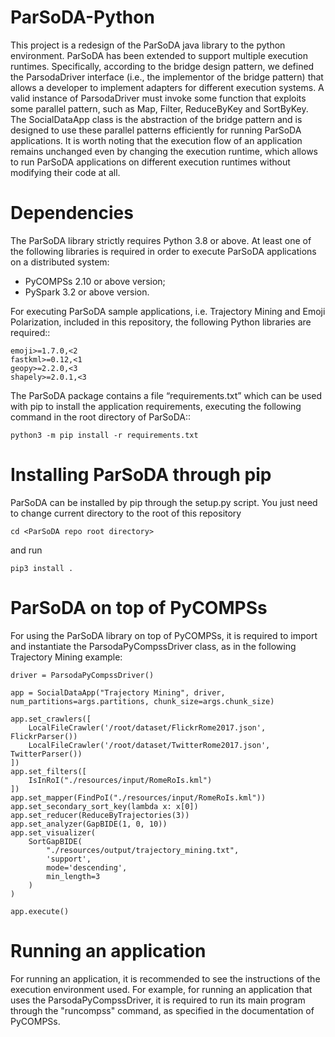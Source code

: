 # ParSoDA-Python
This project is a redesign of the ParSoDA java library to the python environment. 
ParSoDA has been extended to support multiple execution runtimes. Specifically, according to the bridge design pattern, we defined the ParsodaDriver interface (i.e., the implementor of the bridge pattern) that allows a developer to implement adapters for different execution systems. A valid instance of ParsodaDriver must invoke some function that exploits some parallel pattern, such as Map, Filter, ReduceByKey and SortByKey. The SocialDataApp class is the abstraction of the bridge pattern and is designed to use these parallel patterns efficiently for running ParSoDA applications. It is worth noting that the execution flow of an application remains unchanged even by changing the execution runtime, which allows to run ParSoDA applications on different execution runtimes without modifying their code at all.

# Dependencies
The ParSoDA library strictly requires Python 3.8 or above.
At least one of the following libraries is required in order to execute ParSoDA applications on a distributed system:

  - PyCOMPSs 2.10 or above version;
  - PySpark 3.2 or above version.

For executing ParSoDA sample applications, i.e. Trajectory Mining and Emoji Polarization, included in this repository, the following Python libraries are required::

    emoji>=1.7.0,<2
    fastkml>=0.12,<1
    geopy>=2.2.0,<3
    shapely>=2.0.1,<3
 
The ParSoDA package contains a file “requirements.txt” which can be used with pip to install the application requirements, executing the following command in the root directory of ParSoDA::

    python3 -m pip install -r requirements.txt 

# Installing ParSoDA through pip
ParSoDA can be installed by pip through the setup.py script. You just need to change current directory to the root of this repository

    cd <ParSoDA repo root directory>

and run

    pip3 install .

# ParSoDA on top of PyCOMPSs
For using the ParSoDA library on top of PyCOMPSs, it is required to import and instantiate the ParsodaPyCompssDriver class, as in the following Trajectory Mining example:

    driver = ParsodaPyCompssDriver()
    
    app = SocialDataApp("Trajectory Mining", driver, num_partitions=args.partitions, chunk_size=args.chunk_size)

    app.set_crawlers([
        LocalFileCrawler('/root/dataset/FlickrRome2017.json', FlickrParser())
        LocalFileCrawler('/root/dataset/TwitterRome2017.json', TwitterParser())
    ])
    app.set_filters([
        IsInRoI("./resources/input/RomeRoIs.kml")
    ])
    app.set_mapper(FindPoI("./resources/input/RomeRoIs.kml"))
    app.set_secondary_sort_key(lambda x: x[0])
    app.set_reducer(ReduceByTrajectories(3))
    app.set_analyzer(GapBIDE(1, 0, 10))
    app.set_visualizer(
        SortGapBIDE(
            "./resources/output/trajectory_mining.txt", 
            'support', 
            mode='descending', 
            min_length=3
        )
    )

    app.execute()

# Running an application
For running an application, it is recommended to see the instructions of the execution environment used.
For example, for running an application that uses the ParsodaPyCompssDriver, it is required to run its main program through the "runcompss" command, as specified in the documentation of PyCOMPSs.


